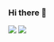### Hi there 👋


<img src="https://github-readme-stats.vercel.app/api?username=sumankhatri404&show_icons=true&theme=merko">

<img src ="https://github-readme-stats.vercel.app/api/top-langs/?username=sumankhatri404&show_icons=true&theme=merko&layout=compact">


<!--
**sumankhatri404/sumankhatri404** is a ✨ _special_ ✨ repository because its `README.md` (this file) appears on your GitHub profile.

Here are some ideas to get you started:

- 🔭 I’m currently working on flutter mobile app
- 🌱 I’m currently learning ...
- 👯 I’m looking to collaborate on ...
- 🤔 I’m looking for help with ...
- 💬 Ask me about ...
- 📫 How to reach me: ...
- 😄 Pronouns: ...
- ⚡ Fun fact: ...
-->
